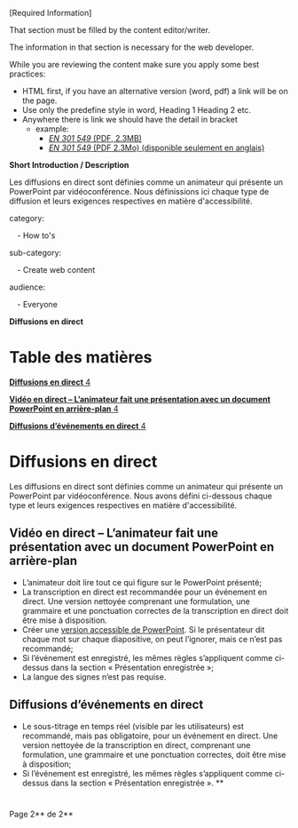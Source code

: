 ﻿

[Required Information]

That section must be filled by the content editor/writer.

The information in that section is necessary for the web developer.

While you are reviewing the content make sure you apply some best practices:

- HTML first, if you have an alternative version (word, pdf) a link will be on the page.
- Use only the predefine style in word, Heading 1 Heading 2 etc.
- Anywhere there is link we should have the detail in bracket
  - example:
    - [*EN 301 549* (PDF, 2.3MB)](https://www.etsi.org/deliver/etsi_en/301500_301599/301549/03.02.01_60/en_301549v030201p.pdf)
    - [*EN 301 549* (PDF 2.3Mo) (disponible seulement en anglais)](https://www.etsi.org/deliver/etsi_en/301500_301599/301549/03.02.01_60/en_301549v030201p.pdf)

**Short Introduction / Description**

Les diffusions en direct sont définies comme un animateur qui présente un PowerPoint par vidéoconférence. Nous définissions ici chaque type de diffusion et leurs exigences respectives en matière d'accessibilité.

category: 

`  `- How to's 

sub-category: 

`  `- Create web content 

audience: 

`  `- Everyone 



**Diffusions en direct**



# **Table des matières**
[**Diffusions en direct**	4](#_toc141279731)

[**Vidéo en direct – L’animateur fait une présentation avec un document PowerPoint en arrière-plan**	4](#_toc141279732)

[**Diffusions d’événements en direct**	4](#_toc141279733)




# <a name="_hlk141279713"></a><a name="_toc141279731"></a>**Diffusions en direct**
Les diffusions en direct sont définies comme un animateur qui présente un PowerPoint par vidéoconférence. Nous avons défini ci-dessous chaque type et leurs exigences respectives en matière d'accessibilité.
## <a name="_toc141279732"></a>**Vidéo en direct – L’animateur fait une présentation avec un document PowerPoint en arrière-plan**
- L’animateur doit lire tout ce qui figure sur le PowerPoint présenté;
- La transcription en direct est recommandée pour un événement en direct. Une version nettoyée comprenant une formulation, une grammaire et une ponctuation correctes de la transcription en direct doit être mise à disposition.
- Créer une [version accessible de PowerPoint](https://a11y.canada.ca/fr/guides/office365/accessible-powerpoint-documents-365/). Si le présentateur dit chaque mot sur chaque diapositive, on peut l’ignorer, mais ce n’est pas recommandé;
- Si l’événement est enregistré, les mêmes règles s’appliquent comme ci-dessus dans la section « Présentation enregistrée »;
- La langue des signes n’est pas requise.
## <a name="_toc141279733"></a>**Diffusions d’événements en direct**
- Le sous-titrage en temps réel (visible par les utilisateurs) est recommandé, mais pas obligatoire, pour un événement en direct. Une version nettoyée de la transcription en direct, comprenant une formulation, une grammaire et une ponctuation correctes, doit être mise à disposition;
- Si l’événement est enregistré, les mêmes règles s’appliquent comme ci-dessus dans la section « Présentation enregistrée ».
**

#
<a name="_transcript_guidelines_(how"></a>Page 2** de 2**

